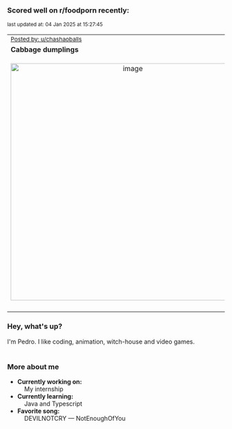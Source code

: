 ### Scored well on r/foodporn recently:

<p align="left"><sub>last updated at: 04 Jan 2025 at 15:27:45</sub></p>

|   |
| --- |
| <sub>[Posted by: u/chashaoballs][source]</sub> |
| **Cabbage dumplings** | 
|<p align="center"> <img alt="image" src="https://i.redd.it/fthf2b1f9tae1.jpeg" width="550" /> </p>|
|   |

### Hey, what's up?

I'm Pedro. I like coding, animation, witch-house and video games.<br><br>

### More about me
- **Currently working on:**  
&nbsp;&nbsp;&nbsp;&nbsp;My internship
- **Currently learning:**  
&nbsp;&nbsp;&nbsp;&nbsp;Java and Typescript
- **Favorite song:**  
&nbsp;&nbsp;&nbsp;&nbsp;DEVILNOTCRY — NotEnoughOfYou<br><br>

  



  
  
  
[linkedin]: https://linkedin.com/in/pedro-h-r-gomes-8a487b14a/
[gmail]: mailto:pilique11@gmail.com
[source]: https://reddit.com/r/FoodPorn/comments/1hsrak2/cabbage_dumplings/
[redditAPI]: https://www.reddit.com/dev/api/